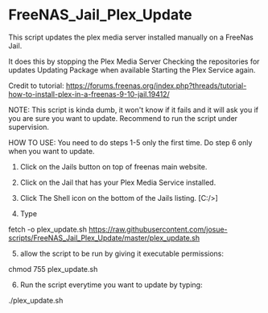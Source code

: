 # FreeNAS_Jail_Plex_Update
This script updates the plex media server installed manually on a FreeNas Jail.

It does this by stopping the Plex Media Server
Checking the repositories for updates
Updating Package when available
Starting the Plex Service again.

Credit to tutorial:
https://forums.freenas.org/index.php?threads/tutorial-how-to-install-plex-in-a-freenas-9-10-jail.19412/

NOTE: This script is kinda dumb, it won't know if it fails and it will ask you if you are sure you want to update. Recommend to run the script under supervision.


HOW TO USE:
You need to do steps 1-5 only the first time.
Do step 6 only when you want to update.

1. Click on the Jails button on top of freenas main website.

2. Click on the Jail that has your Plex Media Service installed.

3. Click The Shell icon on the bottom of the Jails listing. [C:/>]

4. Type

fetch -o plex_update.sh https://raw.githubusercontent.com/josue-scripts/FreeNAS_Jail_Plex_Update/master/plex_update.sh

5. allow the script to be run by giving it executable permissions:

chmod 755 plex_update.sh

6. Run the script everytime you want to update by typing:

./plex_update.sh
